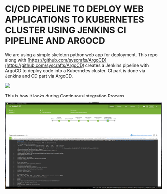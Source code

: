 # CI/CD PIPELINE TO DEPLOY WEB APPLICATIONS TO KUBERNETES CLUSTER USING JENKINS CI PIPELINE AND ARGOCD
We are using a simple skeleton python web app for deployment. This repo along with [https://github.com/syscrafts/ArgoCD](https://github.com/syscrafts/ArgoCD) creates a Jenkins pipeline with ArgoCD to deploy code into a Kubernetes cluster. CI part is done via Jenkins and CD part via ArgoCD.

![](../images/intro.png)

This is how it looks during Continuous Integration Process.

![](blueocean.png)
